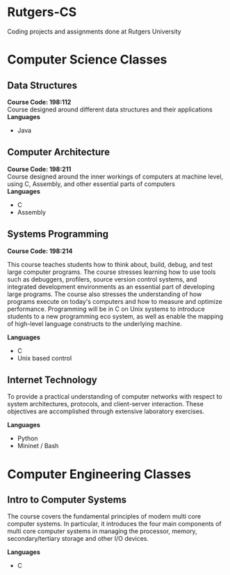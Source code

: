 # Rutgers-CS
Coding projects and assignments done at Rutgers University

# Computer Science Classes

## Data Structures
**Course Code: 198:112**    
Course designed around different data structures and their applications  
**Languages**
* Java


## Computer Architecture
**Course Code: 198:211**    
Course designed around the inner workings of computers at machine level, using C, Assembly, and other essential parts of computers  
**Languages**
* C
* Assembly


## Systems Programming
**Course Code: 198:214**

This course teaches students how to think about, build, debug, and test large computer programs. The course stresses learning how to use tools such as debuggers, profilers, source version control systems, and integrated development environments as an essential part of developing large programs. The course also stresses the understanding of how programs execute on today's computers and how to measure and optimize performance. Programming will be in C on Unix systems to introduce students to a new programming eco system, as well as enable the mapping of high-level language constructs to the underlying machine.

**Languages**
* C
* Unix based control

## Internet Technology
To provide a practical understanding of computer networks with respect to system architectures, protocols, and client-server interaction.  These objectives are accomplished through extensive laboratory exercises.

**Languages**
* Python
* Mininet / Bash

# Computer Engineering Classes

## Intro to Computer Systems
The course covers the fundamental principles of modern multi core computer systems. In particular, it introduces the four main components of multi core computer systems in managing the processor, memory, secondary/tertiary storage and other I/O devices.

**Languages**
* C
